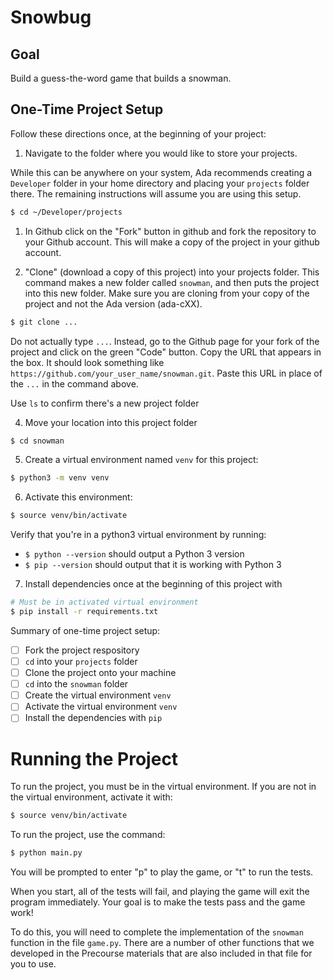 # Snowbug

## Goal

Build a guess-the-word game that builds a snowman.

## One-Time Project Setup

Follow these directions once, at the beginning of your project:


1. Navigate to the folder where you would like to store your projects.

While this can be anywhere on your system, Ada recommends creating a `Developer` folder in your home directory and placing your `projects` folder there. The remaining instructions will assume you are using this setup.

```bash
$ cd ~/Developer/projects
```

1. In Github click on the "Fork" button in github and fork the repository to your Github account.  This will make a copy of the project in your github account. 

2. "Clone" (download a copy of this project) into your projects folder. This command makes a new folder called `snowman`, and then puts the project into this new folder.  Make sure you are cloning from your copy of the project and not the Ada version (ada-cXX).

```bash
$ git clone ...
```

Do not actually type `...`.  Instead, go to the Github page for your fork of the project and click on the green "Code" button.  Copy the URL that appears in the box.  It should look something like `https://github.com/your_user_name/snowman.git`.  Paste this URL in place of the `...` in the command above.

Use `ls` to confirm there's a new project folder

4. Move your location into this project folder

```bash
$ cd snowman
```

5. Create a virtual environment named `venv` for this project:

```bash
$ python3 -m venv venv
```

6. Activate this environment:

```bash
$ source venv/bin/activate
```

Verify that you're in a python3 virtual environment by running:

- `$ python --version` should output a Python 3 version
- `$ pip --version` should output that it is working with Python 3

7. Install dependencies once at the beginning of this project with

```bash
# Must be in activated virtual environment
$ pip install -r requirements.txt
```

Summary of one-time project setup:
- [ ] Fork the project respository
- [ ] `cd` into your `projects` folder
- [ ] Clone the project onto your machine
- [ ] `cd` into the `snowman` folder
- [ ] Create the virtual environment `venv`
- [ ] Activate the virtual environment `venv`
- [ ] Install the dependencies with `pip`

# Running the Project

To run the project, you must be in the virtual environment.  If you are not in the virtual environment, activate it with:

```bash
$ source venv/bin/activate
```

To run the project, use the command:

```bash
$ python main.py
```

You will be prompted to enter "p" to play the game, or "t" to run the tests.

When you start, all of the tests will fail, and playing the game will exit the program immediately. Your goal is to make the tests pass and the game work!

To do this, you will need to complete the implementation of the `snowman` function in the file `game.py`. There are a number of other functions that we developed in the Precourse materials that are also included in that file for you to use.